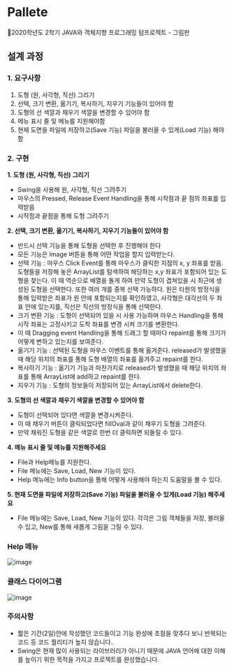 # Pallete
🎨2020학년도 2학기 JAVA와 객체지향 프로그래밍 텀프로젝트 - 그림판


## 설계 과정

### 1. 요구사항 
  1. 도형 (원, 사각형, 직선) 그리기
  2. 선택, 크기 변환, 옮기기, 복사하기, 지우기 기능들이 있어야 함
  3. 도형의 선 색깔과 채우기 색깔을 변경할 수 있어야 함
  4. 메뉴 표시 줄 및 메뉴를 지원해야함
  5. 현재 도면을 파일에 저장하고(Save 기능) 파일을 불러올 수 있게(Load 기능) 해야함

### 2. 구현
**1. 도형 (원, 사각형, 직선) 그리기**
 - Swing을 사용해 원, 사각형, 직선 그려주기
 - 마우스의 Pressed, Release Event Handling을 통해 시작점과 끝 점의 좌표를 입력받음
 - 시작점과 끝점을 통해 도형 그려주기

**2. 선택, 크기 변환, 옮기기, 복사하기, 지우기 기능들이 있어야 함**
 - 반드시 선택 기능을 통해 도형을 선택한 후 진행해야 한다
 - 모든 기능은 Image 버튼을 통해 어떤 작업을 할지 입력받는다.
 - 선택 기능 : 마우스 Click Event를 통해 마우스가 클릭한 지점의 x, y 좌표를 받음. 
   도형들을 저장해 놓은 ArrayList를 탐색하여 해당하는 x,y 좌표가 포함되어 있는 도형을 찾는다.
   이 때 역순으로 배열을 돌게 하여 만약 도형이 겹쳐있을 시 최근에 생성된 도형을 선택한다. 또한 여러 개를 중복 선택 가능하다. 
   원은 타원의 방정식을 통해 입력받은 좌표가 원 안에 포함되는지를 확인하였고, 사각형은 대각선의 두 좌표 안에 있는지를, 직선은 직선의 방정식을 통해 선택한다.
 - 크기 변환 기능 : 도형이 선택되어 있을 시 사용 가능하며 마우스 Handling을 통해 시작 좌표는 고정시키고 도착 좌표를 변경 시켜 크기를 변환한다.
 - 이 때 Dragging event Handling을 통해 드래그 할 때마다 repaint를 통해 크기가 어떻게 변하고 있는지를 보여준다. 
 - 옮기기 기능 : 선택된 도형을 마우스 이벤트를 통해 옮겨준다. released가 발생했을 때 해당 위치의 좌표를 통해 도형 배열의 좌표를 옮겨주고 repaint를 한다.
 - 복사하기 기능 : 옮기기 기능과 마찬가지로 released가 발생했을 때 해당 위치의 좌표를 통해 ArrayList에 add하고 repaint를 한다.
 - 지우기 기능 : 도형의 정보들이 저장되어 있는 ArrayList에서 delete한다.

**3. 도형의 선 색깔과 채우기 색깔을 변경할 수 있어야 함**
 - 도형이 선택되어 있다면 색깔을 변경시켜준다.
 - 이 때 채우기 버튼이 클릭되었다면 fillOval과 같이 채우기 도형을 그려준다.
 - 만약 채워진 도형을 같은 색깔로 한번 더 클릭하면 되돌릴 수 있다.

**4. 메뉴 표시 줄 및 메뉴를 지원해주세요**
 - File과 Help메뉴를 지원한다.
 - File 메뉴에는 Save, Load, New 기능이 있다. 
 - Help 메뉴에는 Info button을 통해 어떻게 사용해야 하는지 도움말을 볼 수 있다.

**5. 현재 도면을 파일에 저장하고(Save 기능) 파일을 불러올 수 있게(Load 기능) 해주세요**
 - File 메뉴에는 Save, Load, New 기능이 있다. 각각은 그림 객체들을 저장, 불러올 수 있고, New를 통해 새롭게 그림을 그릴 수 있다.
    
    
### Help 메뉴
![image](https://user-images.githubusercontent.com/65909160/128050314-0bb879a6-88f8-49ee-8bb7-ab2a7f9b0bdc.png)

### 클래스 다이어그램
![image](https://user-images.githubusercontent.com/65909160/128050391-7a0c0cd8-2871-484a-9d53-4cf86ee9c867.png)

### 주의사항
- 짧은 기간(2일)안에 작성했던 코드들이고 기능 완성에 초점을 맞추다 보니 반복되는 코드 등 코드 퀄리티가 높지 않습니다..
- Swing은 현재 많이 사용되는 라이브러리가 아니기 때문에 JAVA 언어에 대한 이해를 높이기 위한 목적을 가지고 프로젝트를 완성했습니다.
